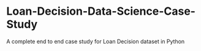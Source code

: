 # Loan-Decision-Data-Science-Case-Study
A complete end to end case study for Loan Decision dataset in Python
